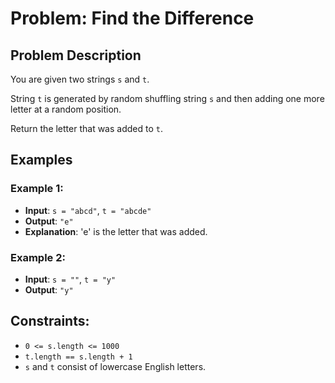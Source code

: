 # Problem: Find the Difference

## Problem Description

You are given two strings `s` and `t`.

String `t` is generated by random shuffling string `s` and then adding one more letter at a random position.

Return the letter that was added to `t`.

## Examples

### Example 1:
- **Input**: `s = "abcd"`, `t = "abcde"`
- **Output**: `"e"`
- **Explanation**: 'e' is the letter that was added.

### Example 2:
- **Input**: `s = ""`, `t = "y"`
- **Output**: `"y"`

## Constraints:
- `0 <= s.length <= 1000`
- `t.length == s.length + 1`
- `s` and `t` consist of lowercase English letters.
